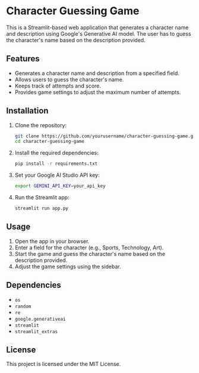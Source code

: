 # Character Guessing Game

This is a Streamlit-based web application that generates a character name and description using Google's Generative AI model. The user has to guess the character's name based on the description provided.

## Features

- Generates a character name and description from a specified field.
- Allows users to guess the character's name.
- Keeps track of attempts and score.
- Provides game settings to adjust the maximum number of attempts.

## Installation

1. Clone the repository:
    ```bash
    git clone https://github.com/yourusername/character-guessing-game.git
    cd character-guessing-game
    ```

2. Install the required dependencies:
    ```bash
    pip install -r requirements.txt
    ```

3. Set your Google AI Studio API key:
    ```bash
    export GEMINI_API_KEY=your_api_key
    ```

4. Run the Streamlit app:
    ```bash
    streamlit run app.py
    ```

## Usage

1. Open the app in your browser.
2. Enter a field for the character (e.g., Sports, Technology, Art).
3. Start the game and guess the character's name based on the description provided.
4. Adjust the game settings using the sidebar.

## Dependencies

- `os`
- `random`
- `re`
- `google.generativeai`
- `streamlit`
- `streamlit_extras`

## License

This project is licensed under the MIT License.

